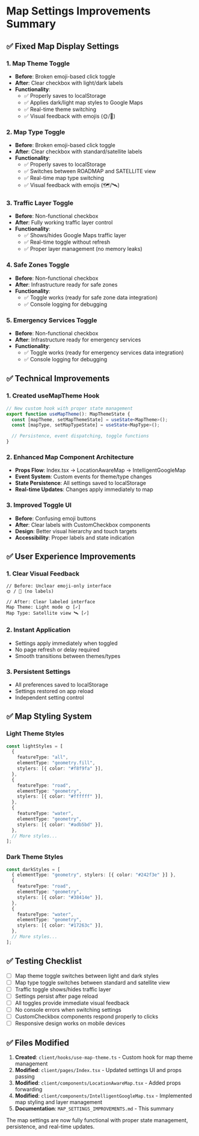 # Map Settings Improvements Summary

## ✅ **Fixed Map Display Settings**

### **1. Map Theme Toggle**

- **Before**: Broken emoji-based click toggle
- **After**: Clear checkbox with light/dark labels
- **Functionality**:
  - ✅ Properly saves to localStorage
  - ✅ Applies dark/light map styles to Google Maps
  - ✅ Real-time theme switching
  - ✅ Visual feedback with emojis (🌞/🌙)

### **2. Map Type Toggle**

- **Before**: Broken emoji-based click toggle
- **After**: Clear checkbox with standard/satellite labels
- **Functionality**:
  - ✅ Properly saves to localStorage
  - ✅ Switches between ROADMAP and SATELLITE view
  - ✅ Real-time map type switching
  - ✅ Visual feedback with emojis (🗺️/🛰️)

### **3. Traffic Layer Toggle**

- **Before**: Non-functional checkbox
- **After**: Fully working traffic layer control
- **Functionality**:
  - ✅ Shows/hides Google Maps traffic layer
  - ✅ Real-time toggle without refresh
  - ✅ Proper layer management (no memory leaks)

### **4. Safe Zones Toggle**

- **Before**: Non-functional checkbox
- **After**: Infrastructure ready for safe zones
- **Functionality**:
  - ✅ Toggle works (ready for safe zone data integration)
  - ✅ Console logging for debugging

### **5. Emergency Services Toggle**

- **Before**: Non-functional checkbox
- **After**: Infrastructure ready for emergency services
- **Functionality**:
  - ✅ Toggle works (ready for emergency services data integration)
  - ✅ Console logging for debugging

## ✅ **Technical Improvements**

### **1. Created useMapTheme Hook**

```typescript
// New custom hook with proper state management
export function useMapTheme(): MapThemeState {
  const [mapTheme, setMapThemeState] = useState<MapTheme>();
  const [mapType, setMapTypeState] = useState<MapType>();

  // Persistence, event dispatching, toggle functions
}
```

### **2. Enhanced Map Component Architecture**

- **Props Flow**: Index.tsx → LocationAwareMap → IntelligentGoogleMap
- **Event System**: Custom events for theme/type changes
- **State Persistence**: All settings saved to localStorage
- **Real-time Updates**: Changes apply immediately to map

### **3. Improved Toggle UI**

- **Before**: Confusing emoji buttons
- **After**: Clear labels with CustomCheckbox components
- **Design**: Better visual hierarchy and touch targets
- **Accessibility**: Proper labels and state indication

## ✅ **User Experience Improvements**

### **1. Clear Visual Feedback**

```tsx
// Before: Unclear emoji-only interface
🌞 / 🌙 (no labels)

// After: Clear labeled interface
Map Theme: Light mode 🌞 [✓]
Map Type: Satellite view 🛰️ [✓]
```

### **2. Instant Application**

- Settings apply immediately when toggled
- No page refresh or delay required
- Smooth transitions between themes/types

### **3. Persistent Settings**

- All preferences saved to localStorage
- Settings restored on app reload
- Independent setting control

## ✅ **Map Styling System**

### **Light Theme Styles**

```typescript
const lightStyles = [
  {
    featureType: "all",
    elementType: "geometry.fill",
    stylers: [{ color: "#f8f9fa" }],
  },
  {
    featureType: "road",
    elementType: "geometry",
    stylers: [{ color: "#ffffff" }],
  },
  {
    featureType: "water",
    elementType: "geometry",
    stylers: [{ color: "#adb5bd" }],
  },
  // More styles...
];
```

### **Dark Theme Styles**

```typescript
const darkStyles = [
  { elementType: "geometry", stylers: [{ color: "#242f3e" }] },
  {
    featureType: "road",
    elementType: "geometry",
    stylers: [{ color: "#38414e" }],
  },
  {
    featureType: "water",
    elementType: "geometry",
    stylers: [{ color: "#17263c" }],
  },
  // More styles...
];
```

## ✅ **Testing Checklist**

- [ ] Map theme toggle switches between light and dark styles
- [ ] Map type toggle switches between standard and satellite view
- [ ] Traffic toggle shows/hides traffic layer
- [ ] Settings persist after page reload
- [ ] All toggles provide immediate visual feedback
- [ ] No console errors when switching settings
- [ ] CustomCheckbox components respond properly to clicks
- [ ] Responsive design works on mobile devices

## ✅ **Files Modified**

1. **Created**: `client/hooks/use-map-theme.ts` - Custom hook for map theme management
2. **Modified**: `client/pages/Index.tsx` - Updated settings UI and props passing
3. **Modified**: `client/components/LocationAwareMap.tsx` - Added props forwarding
4. **Modified**: `client/components/IntelligentGoogleMap.tsx` - Implemented map styling and layer management
5. **Documentation**: `MAP_SETTINGS_IMPROVEMENTS.md` - This summary

The map settings are now fully functional with proper state management, persistence, and real-time updates.
